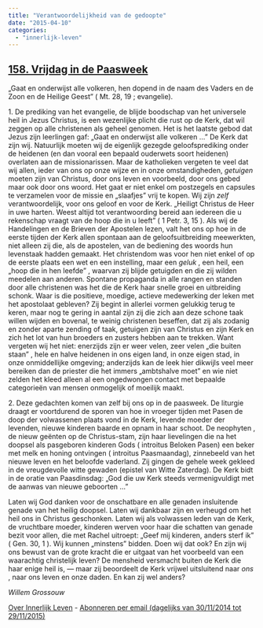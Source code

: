 ```yaml
---
title: "Verantwoordelijkheid van de gedoopte"
date: "2015-04-10"
categories: 
  - "innerlijk-leven"
---
```


## [158\. Vrijdag in de Paasweek](http://ift.tt/1IP8IWs)

„Gaat en onderwijst alle volkeren, hen dopend in de naam des Vaders en de Zoon en de Heilige Geest” ( Mt. 28, 19 ; evangelie).

1\. De prediking van het evangelie, de blijde boodschap van het universele heil in Jezus Christus, is een wezenlijke plicht die rust op de Kerk, dat wil zeggen op alle christenen als geheel genomen. Het is het laatste gebod dat Jezus zijn leerlingen gaf: „Gaat en onderwijst alle volkeren …” De Kerk dat zijn wij. Natuurlijk moeten wij de eigenlijk gezegde geloofsprediking onder de heidenen (en dan vooral een bepaald ouderwets soort heidenen) overlaten aan de missionarissen. Maar de katholieken vergeten te veel dat wij allen, ieder van ons op onze wijze en in onze omstandigheden, _getuigen_ moeten zijn van Christus, door ons leven en voorbeeld, door ons gebed maar ook door ons woord. Het gaat er niet enkel om postzegels en capsules te verzamelen voor de missie en „slaafjes” vrij te kopen. Wij zijn _zelf_ verantwoordelijk, voor ons geloof en voor de Kerk. „Heiligt Christus de Heer in uwe harten. Weest altijd tot verantwoording bereid aan iedereen die u rekenschap vraagt van de hoop die in u leeft” ( 1 Petr. 3, 15 ). Als wij de Handelingen en de Brieven der Apostelen lezen, valt het ons op hoe in de eerste tijden der Kerk allen spontaan aan de geloofsuitbreiding meewerkten, niet alleen zij die, als de apostelen, van de bediening des woords hun levenstaak hadden gemaakt. Het christendom was voor hen niet enkel of op de eerste plaats een wet en een instelling, maar een _geluk_ , een heil, een „hoop die in hen leefde” , waarvan zij blijde getuigden en die zij wilden meedelen aan anderen. Spontane propaganda in alle rangen en standen door alle christenen was het die de Kerk haar snelle groei en uitbreiding schonk. Waar is die positieve, moedige, actieve medewerking der leken met het apostolaat gebleven? Zij begint in allerlei vormen gelukkig terug te keren, maar nog te gering in aantal zijn zij die zich aan deze schone taak willen wijden en bovenal, te weinig christenen beseffen, dat zij als zodanig en zonder aparte zending of taak, getuigen zijn van Christus en zijn Kerk en zich het lot van hun broeders en zusters hebben aan te trekken. Want vergeten wij het niet: enerzijds zijn er weer velen, zeer velen „die buiten staan” , hele en halve heidenen in ons eigen land, in onze eigen stad, in onze onmiddellijke omgeving; anderzijds kan de leek hier dikwijls veel meer bereiken dan de priester die het immers „ambtshalve moet” en wie niet zelden het kleed alleen al een ongedwongen contact met bepaalde categorieën van mensen onmogelijk of moeilijk maakt.

2\. Deze gedachten komen van zelf bij ons op in de paasweek. De liturgie draagt er voortdurend de sporen van hoe in vroeger tijden met Pasen de doop der volwassenen plaats vond in de Kerk, levende moeder der levenden, nieuwe kinderen baarde en opnam in haar schoot. De neophyten , de nieuw geënten op de Christus-stam, zijn haar lievelingen die na het doopsel als pasgeboren kinderen Gods ( introitus Beloken Pasen) een beker met melk en honing ontvingen ( introitus Paasmaandag), zinnebeeld van het nieuwe leven en het beloofde vaderland. Zij gingen de gehele week gekleed in de vreugdevolle witte gewaden (epistel van Witte Zaterdag). De Kerk bidt in de oratie van Paasdinsdag: „God die uw Kerk steeds vermenigvuldigt met de aanwas van nieuwe geboorten …”

Laten wij God danken voor de onschatbare en alle genaden insluitende genade van het heilig doopsel. Laten wij dankbaar zijn en verheugd om het heil ons in Christus geschonken. Laten wij als volwassen leden van de Kerk, de vruchtbare moeder, kinderen werven voor haar die schatten van genade bezit voor allen, die met Rachel uitroept: „Geef mij kinderen, anders sterf ik” ( Gen. 30, 1 ). Wij kunnen „minstens” bidden. Doen wij dat ook? En zijn wij ons bewust van de grote kracht die er uitgaat van het voorbeeld van een waarachtig christelijk leven? De mensheid versmacht buiten de Kerk die haar enige heil is, — maar zij beoordeelt de Kerk vrijwel uitsluitend naar _ons_ , naar ons leven en onze daden. En kan zij wel anders?

_Willem Grossouw_

[Over Innerlijk Leven](http://ift.tt/1y6X5mY) - [Abonneren per email (dagelijks van 30/11/2014 tot 29/11/2015)](http://eepurl.com/9P3DT)
